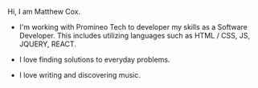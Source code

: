 Hi, I am Matthew Cox.

-	 I'm working with Promineo Tech to developer my skills as a Software Developer.
	 This includes utilizing languages such as HTML / CSS, JS, JQUERY, REACT.

- I love finding solutions to everyday problems.

- I love writing and discovering music.